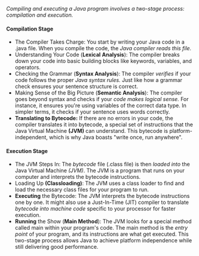 *Compiling and executing a Java program involves a two-stage process: compilation and execution.*

#### **Compilation Stage**
 * The Compiler Takes Charge:  You start by writing your Java code in a .java file. When you compile the code, the *Java compiler reads this file.*
 * Understanding Your Code (**Lexical** **Analysis**): The compiler breaks down your code into basic building blocks like keywords, variables, and operators.
 * Checking the Grammar (**Syntax Analysis**):  The compiler *verifies* if your code follows the proper *Java syntax rules.* Just like how a grammar check ensures your sentence structure is correct.
 * Making Sense of the Big Picture (**Semantic Analysis**):  The compiler goes beyond syntax and checks if your *code makes logical sense.* For instance, it ensures you're using variables of the correct data type.  In simpler terms, it checks if your sentence uses words correctly.
 * **Translating to Bytecode:** If there are no errors in your code, the compiler translates it into bytecode, a special set of instructions that the Java Virtual Machine **(JVM)** can understand. This bytecode is platform-independent, which is why Java boasts "write once, run anywhere".
#### Execution Stage
 * The JVM Steps In: The *bytecode* file (.class file) is then *loaded into* the Java Virtual Machine *(JVM)*. The JVM is a program that runs on your computer and interprets the bytecode instructions.
 * Loading Up **(Classloading)**: The JVM uses a class loader to find and load the necessary class files for your program to run.
 * **Executing** the Bytecode: The JVM interprets the bytecode instructions one by one. It might also use a Just-In-Time (JIT) compiler to translate *bytecode into machine code* specific to your processor for faster execution.
 * **Running** the Show (**Main Method**): The JVM looks for a special method called main within your program's code. The main method is the *entry point* of your program, and its instructions are what get executed.
This two-stage process allows Java to achieve platform independence while still delivering good performance.

